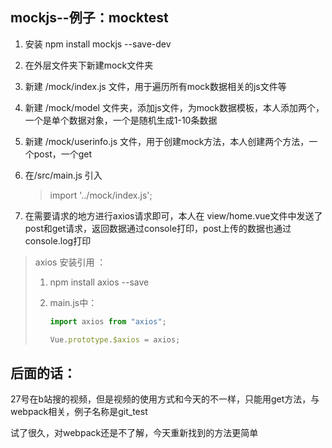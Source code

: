 ## mockjs--例子：mocktest

1. 安装 npm install mockjs --save-dev

2. 在外层文件夹下新建mock文件夹

3. 新建 /mock/index.js 文件，用于遍历所有mock数据相关的js文件等

4. 新建 /mock/model 文件夹，添加js文件，为mock数据模板，本人添加两个，一个是单个数据对象，一个是随机生成1-10条数据

5. 新建 /mock/userinfo.js 文件，用于创建mock方法，本人创建两个方法，一个post，一个get

6. 在/src/main.js 引入

   > import '../mock/index.js';

7.  在需要请求的地方进行axios请求即可，本人在 view/home.vue文件中发送了post和get请求，返回数据通过console打印，post上传的数据也通过console.log打印

   > axios 安装引用 ：
   >
   > 1. npm install axios --save
   >
   > 2. main.js中：
   >
   >    ```javascript
   >    import axios from "axios";
   >    
   >    Vue.prototype.$axios = axios;
   >    ```

## 后面的话：

27号在b站搜的视频，但是视频的使用方式和今天的不一样，只能用get方法，与webpack相关，例子名称是git_test

试了很久，对webpack还是不了解，今天重新找到的方法更简单